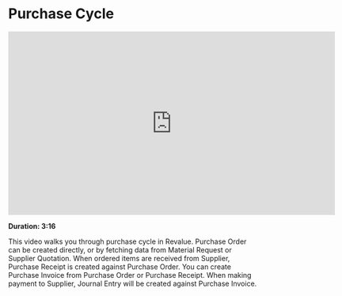 # Purchase Cycle

<iframe width="660" height="371" src="https://www.youtube.com/embed/fdn3-ic7FfY" frameborder="0" allowfullscreen></iframe>

**Duration: 3:16**

This video walks you through purchase cycle in Revalue. Purchase Order can be created directly, or by fetching data from Material Request or Supplier Quotation. When ordered items are received from Supplier, Purchase Receipt is created against Purchase Order. You can create Purchase Invoice from Purchase Order or Purchase Receipt. When making payment to Supplier, Journal Entry will be created against Purchase Invoice.
